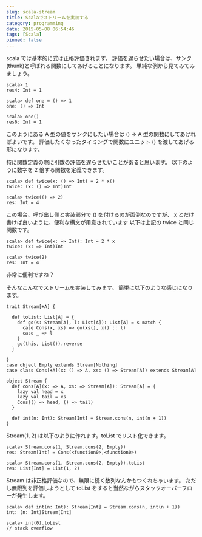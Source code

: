 ```yaml
---
slug: scala-stream
title: Scalaでストリームを実装する
category: programming
date: 2015-05-08 06:54:46
tags: [Scala]
pinned: false
---
```


scala では基本的に式は正格評価されます。 評価を遅らせたい場合は、サンク(thunk)と呼ばれる関数にしてあげることになります。 単純な例から見てみてみましょう。

```
scala> 1
res4: Int = 1

scala> def one = () => 1
one: () => Int

scala> one()
res6: Int = 1
```

このようにある A 型の値をサンクにしたい場合は () => A 型の関数にしてあげればよいです。 評価したくなったタイミングで関数にユニット () を渡してあげる形になります。

特に関数定義の際に引数の評価を遅らせたいことがあると思います。 以下のように数字を 2 倍する関数を定義できます。

```
scala> def twice(x: () => Int) = 2 * x()
twice: (x: () => Int)Int

scala> twice(() => 2)
res: Int = 4
```

この場合、呼び出し側と実装部分で () を付けるのが面倒なのですが、 x とだけ書けば良いように、便利な構文が用意されています 以下は上記の twice と同じ関数です。

```
scala> def twice(x: => Int): Int = 2 * x
twice: (x: => Int)Int

scala> twice(2)
res: Int = 4
```

非常に便利ですね？

そんなこんなでストリームを実装してみます。 簡単に以下のような感じになります。

```
trait Stream[+A] {

  def toList: List[A] = {
    def go(s: Stream[A], l: List[A]): List[A] = s match {
      case Cons(x, xs) => go(xs(), x() :: l)
      case _ => l
    }
    go(this, List()).reverse
  }

}
case object Empty extends Stream[Nothing]
case class Cons[+A](x: () => A, xs: () => Stream[A]) extends Stream[A]

object Stream {
  def cons[A](x: => A, xs: => Stream[A]): Stream[A] = {
    lazy val head = x
    lazy val tail = xs
    Cons(() => head, () => tail)
  }

  def int(n: Int): Stream[Int] = Stream.cons(n, int(n + 1))
}
```

Stream(1, 2) は以下のように作れます。toList でリスト化できます。

```
scala> Stream.cons(1, Stream.cons(2, Empty))
res: Stream[Int] = Cons(<function0>,<function0>)

scala> Stream.cons(1, Stream.cons(2, Empty)).toList
res: List[Int] = List(1, 2)
```

Stream は非正格評価なので、無限に続く数列なんかもつくれちゃいます。 ただし無限列を評価しようとして toList をすると当然ながらスタックオーバーフローが発生します。

```
scala> def int(n: Int): Stream[Int] = Stream.cons(n, int(n + 1))
int: (n: Int)Stream[Int]

scala> int(0).toList
// stack overflow
```
